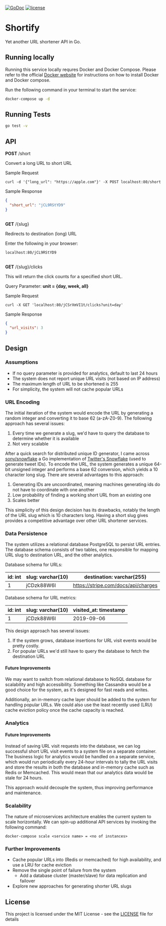 [![GoDoc](https://godoc.org/github.com/khachikyan/Shortify?status.svg)](https://godoc.org/github.com/khachikyan/Shortify)
[![license](http://img.shields.io/badge/license-MIT-red.svg?style=flat)](https://github.com/khachikyan/Shortify/blob/master/LICENSE)

# Shortify

Yet another URL shortener API in Go.

## Running locally

Running this service locally requres Docker and Docker Compose. Please refer to the official [Docker website](https://docs.docker.com/docker-for-mac/install/) for instructions on how to install Docker and Docker compose.

Run the following command in your terminal to start the service: 

```sh
docker-compose up -d
```

## Running Tests
```sh
go test -v
```

## API
**POST** /short

Convert a long URL to short URL

Sample Request
```
curl -d '{"long_url": "https://apple.com"}' -X POST localhost:80/short
```

Sample Response
```json
{
  "short_url": "jCL9RStYD9"
}
```
## 
**GET** /{slug}

Redirects to destination (long) URL

Enter the following in your browser:
```
localhost:80/jCL9RStYD9
```

## 
**GET** /{slug}/clicks

This will return the click counts for a specified short URL.

Query Parameter: **unit = {day, week, all}**

Sample Request
```
curl -X GET 'localhost:80/jCSrXmVI1t/clicks?unit=day'
```

Sample Response
```json
{
  "url_visits": 3
}
```
## Design
### Assumptions
- If no query parameter is provided for analytics, default to last 24 hours
- The system does not report unique URL visits (not based on IP address)
- The maximum length of URL to be shortened is 255
- For simplicity, the system will not cache popular URLs

### URL Encoding
The initial iteration of the system would encode the URL by generating a random integer and converting it to base 62 (a-zA-Z0-9). The following approach has several issues:

1. Every time we generate a slug, we'd have to query the database to determine whether it is available
2. Not very scalable

After a quick search for distributed unique ID generator, I came across [sony/snowflake](https://github.com/sony/sonyflake) a Go implementation of [Twitter's Snowflake](https://developer.twitter.com/en/docs/basics/twitter-ids.html) (used to generate tweet IDs). To encode the URL, the system generates a unique 64-bit unsigned integer and performs a base 62 conversion, which yields a 10 character long slug. There are several advantages to this approach:

1. Generating IDs are uncoordinated, meaning machines generating ids do not have to coordinate with one another
2. Low probability of finding a working short URL from an existing one
3. Scales better

This simplicity of this design decision has its drawbacks, notably the length of the URL slug which is 10 characters long. Having a short slug gives provides a competitive advantage over other URL shortener services.

### Data Persistence
The system utilizes a relational database PostgreSQL to persist URL entries. The database schema consists of two tables, one responsible for mapping URL slug to destination URL, and the other analytics. 

Database schema for URLs:

id: int | slug: varchar(10) | destination: varchar(255)
------------ | ------------- | -------------
1 | jCDzk88W6l | https://stripe.com/docs/api/charges

Database schema for URL metrics:

id: int | slug: varchar(10) | visited_at: timestamp
------------ | ------------- | -------------
1 | jCDzk88W6l | 2019-09-06

This design approach has several issues:

1. If the system grows, database insertions for URL visit events would be pretty costly.
2. For popular URLs we'd still have to query the database to fetch the destination URL

#### Future Improvements
We may want to switch from relational database to NoSQL database for scalability and high accessibility. Something like Cassandra would be a good choice for the system, as it's designed for fast reads and writes.

Additionally, an in-memory cache layer should be added to the system for handling popular URLs. We could also use the least recently used (LRU) cache eviction policy once the cache capacity is reached.

### Analytics
#### Future Improvements
Instead of saving URL visit requests into the database, we can log successful short URL visit events to a system file on a separate container. The business logic for analytics would be handled on a separate service, which would run periodically every 24-hour intervals to tally the URL visits and store the results in both the database and in-memory cache such as Redis or Memcached. This would mean that our analytics data would be stale for 24 hours.

This approach would decouple the system, thus improving performance and maintenance.

### Scalability
The nature of microservices architecture enables the current system to scale horizontally. We can spin-up additional API services by invoking the following command:

```
docker-compose scale <service name> = <no of instances>
```

### Further Improvements
- Cache popular URLs into (Redis or memcached) for high availability, and use a LRU for cache eviction
- Remove the single point of failure from the system
  - Add a database cluster (master/slave) for data replication and failover
- Explore new approaches for generating shorter URL slugs

## License

This project is licensed under the MIT License - see the [LICENSE](LICENSE) file for details
